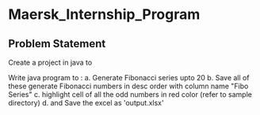 # Maersk_Internship_Program
Problem Statement
-----------------

Create a project in java to

Write java program to :
a. Generate Fibonacci series upto 20
b. Save all of these generate Fibonacci numbers in desc order with column name "Fibo Series"
c. highlight cell of all the odd numbers in red color (refer to sample directory)
d. and Save the excel as 'output.xlsx'



